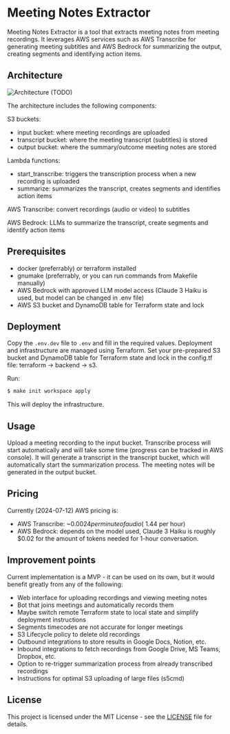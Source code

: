 # Meeting Notes Extractor

Meeting Notes Extractor is a tool that extracts meeting notes from meeting recordings.
It leverages AWS services such as AWS Transcribe for generating meeting subtitles and AWS Bedrock for summarizing the output,
creating segments and identifying action items.

## Architecture

![Architecture](./docs/architecture.png) (TODO)

The architecture includes the following components:

S3 buckets:
- input bucket: where meeting recordings are uploaded
- transcript bucket: where the meeting transcript (subtitles) is stored
- output bucket: where the summary/outcome meeting notes are stored

Lambda functions:
- start_transcribe: triggers the transcription process when a new recording is uploaded
- summarize: summarizes the transcript, creates segments and identifies action items

AWS Transcribe: convert recordings (audio or video) to subtitles

AWS Bedrock: LLMs to summarize the transcript, create segments and identify action items

## Prerequisites

- docker (preferrably) or terraform installed
- gnumake (preferrably, or you can run commands from Makefile manually)
- AWS Bedrock with approved LLM model access (Claude 3 Haiku is used, but model can be changed in .env file)
- AWS S3 bucket and DynamoDB table for Terraform state and lock

## Deployment

Copy the `.env.dev` file to `.env` and fill in the required values.
Deployment and infrastructure are managed using Terraform.
Set your pre-prepared S3 bucket and DynamoDB table for Terraform state and lock in the config.tf file: terraform -> backend -> s3.

Run:
```bash
$ make init workspace apply
```

This will deploy the infrastructure.

## Usage

Upload a meeting recording to the input bucket. 
Transcribe process will start automatically and will take some time (progress can be tracked in AWS console).
It will generate a transcript in the transcript bucket, which will automatically start the summarization process.
The meeting notes will be generated in the output bucket.

## Pricing

Currently (2024-07-12) AWS pricing is:
- AWS Transcribe: ~$0.0024 per minute of audio (~$1.44 per hour)
- AWS Bedrock: depends on the model used, Claude 3 Haiku is roughly $0.02 for the amount of tokens needed for 1-hour conversation.

## Improvement points

Current implementation is a MVP - it can be used on its own, but it would benefit greatly from any of the following:

- Web interface for uploading recordings and viewing meeting notes
- Bot that joins meetings and automatically records them
- Maybe switch remote Terraform state to local state and simplify deployment instructions
- Segments timecodes are not accurate for longer meetings
- S3 Lifecycle policy to delete old recordings
- Outbound integrations to store results in Google Docs, Notion, etc.
- Inbound integrations to fetch recordings from Google Drive, MS Teams, Dropbox, etc.
- Option to re-trigger summarization process from already transcribed recordings
- Instructions for optimal S3 uploading of large files (s5cmd)
 
## License

This project is licensed under the MIT License - see the [LICENSE](LICENSE) file for details.
